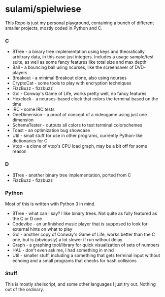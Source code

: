 # sulami/spielwiese

This Repo is just my personal playground, containing a bunch of different
smaller projects, mostly coded in Python and C.

### C

* BTree - a binary tree implementation using keys and theoratically arbitrary
  data, in this case just integers. Includes a usage sample/test suite, as well
  as some fancy features like total size and max depth
* Ball - a bouncing ball using ncurses, like the screensaver of DVD-players
* Breakout - a minimal Breakout clone, also using ncurses
* CryptoCat - some tools to play with encryption techniques
* FizzBuzz - fizzbuzz
* Gol - Conway's Game of Life, works pretty well, no fancy features
* Hexclock - a ncurses-based clock that colors the terminal based on the time
* IRC - some IRC tests
* OneDimension - a proof of concept of a videogame using just one dimension
* SchemeTester - outputs all colors to test terminal colorschemes
* Toast - an optimization bug showcase
* Util - small stuff for use in other programs, currently Python-like
  dictionaries for C
* Vtop - a clone of vtop's CPU load graph, may be a bit off for some reason

### D

* BTree - another binary tree implementation, ported from C
* FizzBuzz - fizzbuzz

### Python

Most of this is written with Python 3 in mind.

* BTree - what can I say? I like binary trees. Not quite as fully featured as
  the C or D one
* Codevibe - an unfinished music player that is supposed to look for external
  hints on what to play
* Gol - another copy of Conway's Game of Life, works better than the C one, but
  is (obviously) a lot slower if run without delay
* Graph - a graphing tool/library for quick visualization of sets of numbers
* HAL - don't even ask me, I had something in mind
* Util - smaller stuff, including a something that gets terminal input without
  echoing and a small programs that checks for hash collisions

### Stuff

This is mostly shellscript, and some other languages I just try out. Nothing
out of the ordinary.


